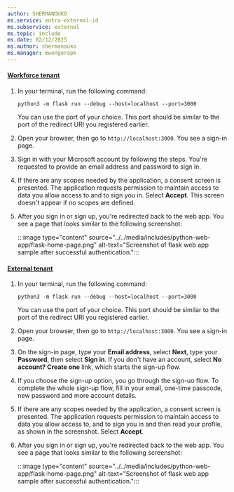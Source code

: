 ```yaml
---
author: SHERMANOUKO
ms.service: entra-external-id
ms.subservice: external
ms.topic: include
ms.date: 02/12/2025
ms.author: shermanouko
ms.manager: mwongerapk
---
```


#### [Workforce tenant](#tab/workforce-tenant)

1. In your terminal, run the following command:

    ```console
    python3 -m flask run --debug --host=localhost --port=3000
    ```
    
    You can use the port of your choice. This port should be similar to the port of the redirect URI you registered earlier.

1. Open your browser, then go to `http://localhost:3000`. You see a sign-in page.

1. Sign in with your Microsoft account by following the steps. You're requested to provide an email address and password to sign in.

1. If there are any scopes needed by the application, a consent screen is presented. The application requests permission to maintain access to data you allow access to and to sign you in. Select **Accept**. This screen doesn't appear if no scopes are defined.

1. After you sign in or sign up, you're redirected back to the web app. You see a page that looks similar to the following screenshot:

    :::image type="content" source="../../media/includes/python-web-app/flask-home-page.png" alt-text="Screenshot of flask web app sample after successful authentication.":::

#### [External tenant](#tab/external-tenant)

1. In your terminal, run the following command:

    ```console
    python3 -m flask run --debug --host=localhost --port=3000
    ```
    
    You can use the port of your choice. This port should be similar to the port of the redirect URI you registered earlier.

1. Open your browser, then go to `http://localhost:3000`. You see a sign-in page.

1. On the sign-in page, type your **Email address**, select **Next**, type your **Password**, then select **Sign in**. If you don't have an account, select **No account? Create one** link, which starts the sign-up flow.

1. If you choose the sign-up option, you go through the sign-uo flow. To complete the whole sign-up flow, fill in your email, one-time passcode, new password and more account details.

1. If there are any scopes needed by the application, a consent screen is presented. The application requests permission to maintain access to data you allow access to, and to sign you in and then read your profile, as shown in the screenshot. Select **Accept**.

1. After you sign in or sign up, you're redirected back to the web app. You see a page that looks similar to the following screenshot:

    :::image type="content" source="../../media/includes/python-web-app/flask-home-page.png" alt-text="Screenshot of flask web app sample after successful authentication.":::
